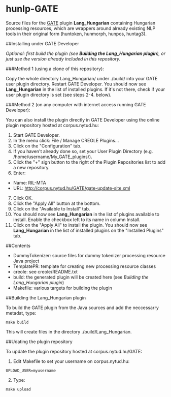 # hunlp-GATE

Source files for the [GATE](http://gate.ac.uk/) plugin **Lang_Hungarian** containing Hungarian processing resources, 
which are wrappers around already existing NLP tools in their original form (huntoken, hunmorph, hunpos, huntag3).

##Installing under GATE Developer

*Optional: first build the plugin (see __Building the Lang_Hungarian plugin__), or just use the version already included in this repository.*

###Method 1 (using a clone of this repository):

Copy the whole directory Lang_Hungarian/ under ./build/ into your GATE user plugin directory. 
Restart GATE Developer. You should now see **Lang_Hungarian** in the list of installed plugins.
If it's not there, check if your user plugin directory is set (see steps 2-4. below).

###Method 2 (on any computer with internet access running GATE Developer):

You can also install the plugin directly in GATE Developer using the online plugin repository hosted at corpus.nytud.hu:

1. Start GATE Developer.
2. In the menu click: File / Manage CREOLE Plugins...
3. Click on the "Configuration" tab.
4. If you haven't already done so, set your User Plugin Directory (e.g. /home/username/My_GATE_plugins/).
5. Click the "+" sign button to the right of the Plugin Repositories list to add a new repository.
6. Enter:
 * Name: RIL-MTA
 * URL: http://corpus.nytud.hu/GATE/gate-update-site.xml
7. Click OK.
8. Click the "Apply All" button at the bottom.
9. Click on the "Available to Install" tab.
10. You should now see **Lang_Hungarian** in the list of plugins available to install. Enable the checkbox left to its name in column Install.
11. Click on the "Apply All" to install the plugin. You should now see **Lang_Hungarian** in the list of installed plugins on the "Installed Plugins" tab.

##Contents

* DummyTokenizer: source files for dummy tokenizer processing resource Java project
* TemplatePR: template for creating new processing resource classes
* creole: see creole/README.txt
* build: the generated plugin will be created here (see *Building the Lang_Hungarian plugin*)
* Makefile: various targets for building the plugin

##Building the Lang_Hungarian plugin

To build the GATE plugin from the Java sources and add the neccessarry metadat, type:

```
make build
```

This will create files in the directory ./build/Lang_Hungarian.

##Udating the plugin repository

To update the plugin repository hosted at corpus.nytud.hu/GATE:

1. Edit Makefile to set your username on corpus.nytud.hu:

```
UPLOAD_USER=myusername
```

2. Type:

```
make upload
```

